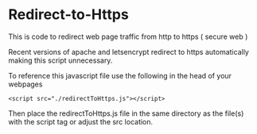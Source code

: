 # Redirect-to-Https
    
This is code to redirect web page traffic from http to https ( secure web )

Recent versions of apache and letsencrypt redirect to https automatically making this script unnecessary.
 
To reference this javascript file use the following in the head of your webpages

    <script src="./redirectToHttps.js"></script>    
  
Then place the redirectToHttps.js file in the same directory as the file(s) with the script tag or adjust the src location. 
